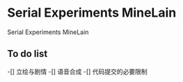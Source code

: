 # Serial Experiments MineLain
 Serial Experiments MineLain

## To do list
-[] 立绘与剧情
-[] 语音合成
-[] 代码提交的必要限制
